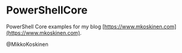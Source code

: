 # PowerShellCore
PowerShell Core examples for my blog [https://www.mkoskinen.com](https://www.mkoskinen.com).

@MikkoKoskinen
